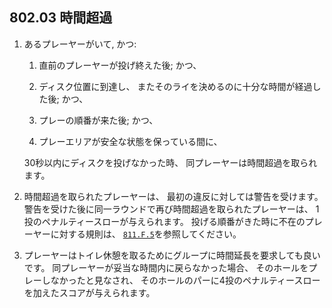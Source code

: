 ## 802.03 時間超過

1. あるプレーヤーがいて, かつ:

    1. 直前のプレーヤーが投げ終えた後; かつ、

    1. ディスク位置に到達し、
    またそのライを決めるのに十分な時間が経過した後; かつ、

    1. プレーの順番が来た後; かつ、

    1. プレーエリアが安全な状態を保っている間に、

    30秒以内にディスクを投げなかった時、
    同プレーヤーは時間超過を取られます。

1. 時間超過を取られたプレーヤーは、
最初の違反に対しては警告を受けます。
警告を受けた後に同一ラウンドで再び時間超過を取られたプレーヤーは、
1投のペナルティースローが与えられます。
投げる順番がきた時に不在のプレーヤーに対する規則は、
[`811.F.5`](811)を参照してください。

1. プレーヤーはトイレ休憩を取るためにグループに時間延長を要求しても良いです。
同プレーヤーが妥当な時間内に戻らなかった場合、
そのホールをプレーしなかったと見なされ、
そのホールのパーに4投のペナルティースローを加えたスコアが与えられます。

